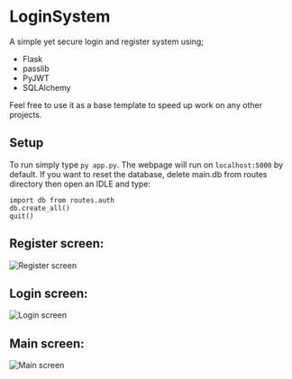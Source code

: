 # LoginSystem
A simple yet secure login and register system using;
- Flask
- passlib
- PyJWT
- SQLAlchemy

Feel free to use it as a base template to speed up work on any other projects.

## Setup
To run simply type `py app.py`. The webpage will run on `localhost:5000` by default.
If you want to reset the database, delete main.db from routes directory then open an IDLE and type:
```
import db from routes.auth
db.create_all()
quit()
```

## Register screen: 
![Register screen](https://i.imgur.com/2RST4s2.png)

## Login screen: 
![Login screen](https://i.imgur.com/CHpV7u7.png)

## Main screen: 
![Main screen](https://i.imgur.com/mvQbZTU.png)
